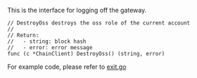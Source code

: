 This is the interface for logging off the gateway.

```golang
// DestroyOss destroys the oss role of the current account
//
// Return:
//   - string: block hash
//   - error: error message
func (c *ChainClient) DestroyOss() (string, error)
```

For example code, please refer to [exit.go](https://github.com/CESSProject/DeOSS/blob/main/cmd/cmd/exit.go)